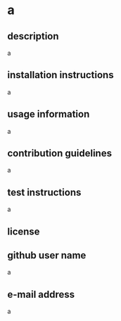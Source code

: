 # a

## description

a

## installation instructions

a

## usage information

a

## contribution guidelines

a

## test instructions

a

## license 



## github user name

a

## e-mail address

a
  